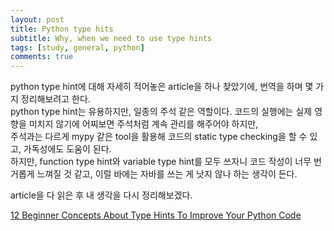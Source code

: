 ```yaml
---
layout: post
title: Python type hits
subtitle: Why, when we need to use type hints
tags: [study, general, python]
comments: true
---
```


python type hint에 대해 자세히 적어놓은 article을 하나 찾았기에, 번역을 하며 몇 가지 정리해보려고 한다.  
python type hint는 유용하지만, 일종의 주석 같은 역할이다. 코드의 실행에는 실제 영향을 미치지 않기에 어찌보면 주석처럼 계속 관리를 해주어야 하지만,  
주석과는 다르게 mypy 같은 tool을 활용해 코드의 static type checking을 할 수 있고, 가독성에도 도움이 된다.  
하지만, function type hint와 variable type hint를 모두 쓰자니 코드 작성이 너무 번거롭게 느껴질 것 같고, 이럴 바에는 자바를 쓰는 게 낫지 않나 하는 생각이 든다.  

article을 다 읽은 후 내 생각을 다시 정리해보겠다.

[12 Beginner Concepts About Type Hints To Improve Your Python Code](https://towardsdatascience.com/12-beginner-concepts-about-type-hints-to-improve-your-python-code-90f1ba0ac49)
